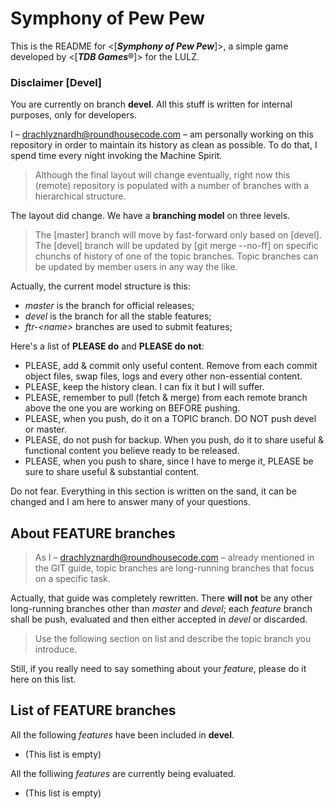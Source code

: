 
Symphony of Pew Pew
===================

This is the README for <[***Symphony of Pew Pew***]>, a simple game developed by
<[***TDB Games***®]> for the LULZ.

### Disclaimer [Devel] ###
You are currently on branch **devel**. All this stuff is written for internal
purposes, only for developers.

I – <drachlyznardh@roundhousecode.com> – am personally working on this
repository in order to maintain its history as clean as possible. To do that, I
spend time every night invoking the Machine Spirit.

> Although the final layout will change eventually, right now this (remote)
repository is populated with a number of branches with a hierarchical structure.

The layout did change. We have a **branching model** on three levels.

> The [master] branch will move by fast-forward only based on [devel]. The [devel]
branch will be updated by [git merge --no-ff] on specific chunchs of history of
one of the topic branches. Topic branches can be updated by member users in any
way the like.

Actually, the current model structure is this:

- *master* is the branch for official releases;
- *devel* is the branch for all the stable features;
- *ftr-&lt;name&gt;* branches are used to submit features;

Here's a list of **PLEASE do** and **PLEASE do not**:

- PLEASE, add & commit only useful content. Remove from each commit object
  files, swap files, logs and every other non-essential content.
- PLEASE, keep the history clean. I can fix it but I will suffer.
- PLEASE, remember to pull (fetch & merge) from each remote branch above the one
  you are working on BEFORE pushing.
- PLEASE, when you push, do it on a TOPIC branch. DO NOT push devel or master.
- PLEASE, do not push for backup. When you push, do it to share useful &
  functional content you believe ready to be released.
- PLEASE, when you push to share, since I have to merge it, PLEASE be sure to
  share useful & substantial content.

Do not fear. Everything in this section is written on the sand, it can be
changed and I am here to answer many of your questions.

About FEATURE branches
----------------------

> As I – <drachlyznardh@roundhousecode.com> – already mentioned in the GIT guide,
topic branches are long-running branches that focus on a specific task.

Actually, that guide was completely rewritten. There **will not** be any other
long-running branches other than *master* and *devel*; each *feature* branch
shall be push, evaluated and then either accepted in *devel* or discarded.

> Use the following section on list and describe the topic branch you introduce.

Still, if you really need to say something about your *feature*, please do it
here on this list.

List of FEATURE branches
------------------------

All the following *features* have been included in **devel**.

- (This list is empty)

All the folliwing *features* are currently being evaluated.

- (This list is empty)
